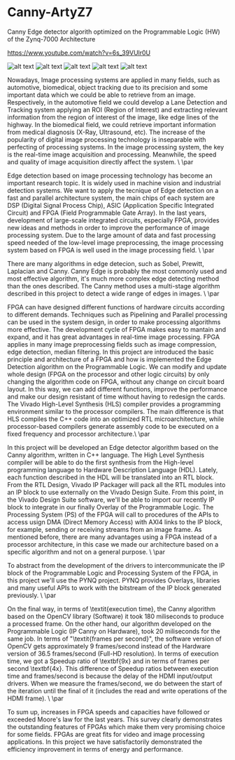 # Canny-ArtyZ7
Canny Edge detector algorith optimized on the Programmable Logic (HW) of the Zynq-7000 Architecture

https://www.youtube.com/watch?v=6s_39VUlr0U

![alt text](https://imgur.com/bKwGCx8.png)
![alt text](https://imgur.com/IVyDtJY.png)
![alt text](https://imgur.com/Izc7nkP.png)
![alt text](https://imgur.com/vBWzqCv.png)
![alt text](https://imgur.com/frIadVr.png)

Nowadays, Image processing systems are applied in many fields, such as automotive, biomedical, object tracking due to its precision and some important data which we could be able to retrieve from an image. Respectively, in the automotive field we could develop a Lane Detection and Tracking system applying an ROI (Region of Interest) and extracting relevant information from the region of interest of the image, like edge lines of the highway. In the biomedical field, we could retrieve important information from medical diagnosis (X-Ray, Ultrasound, etc). The increase of the popularity of digital image processing technology is inseparable with perfecting of processing systems. In the image processing system, the key is the real-time image acquisition and processing. Meanwhile, the speed and quality of image acquisition directly affect the system. \\ \par


Edge detection based on image processing technology has become an important research topic. It is widely used in machine vision and industrial detection systems. 
We want to apply the tecnique of Edge detection on a fast and parallel architecture system, the main chips of each system are DSP (Digital Signal Process Chip), ASIC (Application Specific Integrated Circuit) and FPGA (Field Programmable Gate Array). In the last years, development of large-scale integrated circuits, especially FPGA, provides new ideas and methods in order to improve the performance of image processing system. Due to the large amount of data and fast processing speed needed of the low-level image preprocessing, the image processing system based on FPGA is well used in the image processing field. \\ \par

There are many algorithms in edge detecion, such as Sobel, Prewitt, Laplacian and Canny. Canny Edge is probably the most commonly used and most effective algorithm, it's much more complex edge detecting method than the ones described. The Canny method uses a multi-stage algorithm described in this project to detect a wide range of edges in images. \\ \par

FPGA can have designed different functions of hardware circuits according to different demands. Techniques such as Pipelining and Parallel processing can be used in the system design, in order to make processing algorithms more effective. The development cycle of FPGA makes easy to mantain and expand, and it has great advantages in real-time image processing. FPGA applies in many image preprocessing fields such as image compression, edge detection, median filtering. In this project are introduced the basic principle and architecture of a FPGA and how is implemented the Edge Detection algorithm on the Programmable Logic. We can modify and update whole design (FPGA on the processor and other logic circuits) by only changing the algorithm code on FPGA, without any change on circuit board layout. In this way, we can add different functions, improve the performance and make our design resistant of time without having to redesign the cards. The Vivado High-Level Synthesis (HLS) compiler provides a programming environment similar to the processor compilers. The main difference is that HLS compiles the C++ code into an optimized RTL microarchitecture, while processor-based compilers generate assembly code to be executed on a fixed frequency and processor architecture.\\ \par


In this project will be developed an Edge detector algorithm based on the Canny algorithm, written in C++ language. The High Level Synthesis compiler will be able to do the first synthesis from the High-level programming language to Hardware Description Language (HDL). Lately, each function described in the HDL will be translated into an RTL block. From the RTL Design, Vivado IP Packager will pack all the RTL modules into an IP block to use externally on the Vivado Design Suite. From this point, in the Vivado Design Suite software, we'll be able to import our recently IP block to integrate in our finally Overlay of the Programmable Logic. The Processing System (PS) of the FPGA will call to procedures of the APIs to access usign DMA (Direct Memory Access) with AXI4 links to the IP block, for example, sending or receiving streams from an image frame. As mentioned before, there are many advantages using a FPGA instead of a processor architecture, in this case we made our architecture based on a specific algorithm and not on a general purpose. \\ \par


To abstract from the development of the drivers to intercommunicate the IP block of the Programmable Logic and Processing System of the FPGA, in this project we'll use the PYNQ project. PYNQ provides Overlays, libraries and many useful APIs to work with the bitstream of the IP block generated previously. \\ \par

On the final way, in terms of \textit{execution time}, the Canny algorithm based on the OpenCV library (Software) it took 180 miliseconds to produce a processed frame. On the other hand, our algorithm developed on the Programmable Logic (IP Canny on Hardware), took 20 miliseconds for the same job. In terms of "\textit{frames per second}", the software version of OpenCV gets approximately 9 frames/second instead of the Hardware version of 36.5 frames/second (Full-HD resolution). In terms of execution time, we got a Speedup ratio of \textbf{9x} and in terms of frames per second \textbf{4x}. This difference of Speedup ratios between execution time and frames/second is because the delay of the HDMI input/output drivers. When we measure the frames/second, we do between the start of the iteration until the final of it (includes the read and write operations of the HDMI frame). \\ \par


To sum up, increases in FPGA speeds and capacities have followed or exceeded Moore's law for the last years. This survey clearly demonstrates the outstanding features of FPGAs which make them very promising choice for some fields. FPGAs are great fits for video and image processing applications. In this project we have satisfactorily demonstrated the efficiency improvement in terms of energy and performance.

